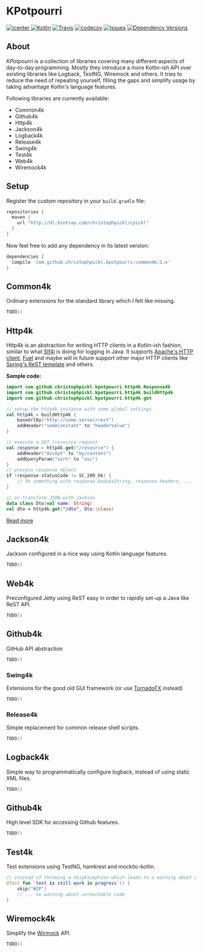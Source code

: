# KPotpourri

[ ![jcenter](https://api.bintray.com/packages/christophpickl/cpickl/kpotpourri/images/download.svg) ](https://bintray.com/christophpickl/cpickl/kpotpourri/_latestVersion)
[![Kotlin](https://img.shields.io/badge/kotlin-1.1.2-blue.svg)](http://kotlinlang.org)
[![Travis](https://img.shields.io/travis/christophpickl/kpotpourri.svg)](https://travis-ci.org/christophpickl/kpotpourri)
[![codecov](https://codecov.io/gh/christophpickl/kpotpourri/branch/master/graph/badge.svg)](https://codecov.io/gh/christophpickl/kpotpourri)
[![Issues](https://img.shields.io/github/issues/christophpickl/kpotpourri.svg)](https://github.com/christophpickl/kpotpourri/issues?q=is%3Aopen)
[![Dependency Versions](https://www.versioneye.com/user/projects/58e51229d6c98d0041747763/badge.svg?style=flat)](https://www.versioneye.com/user/projects/58e51229d6c98d0041747763)

## About

_KPotpourri_ is a collection of libraries covering many different aspects of day-to-day programming.
Mostly they introduce a more Kotlin-ish API over existing libraries like Logback, TestNG, Wiremock and others.
It tries to reduce the need of repeating yourself, filling the gaps and simplify usage by taking advantage Kotlin's language features. 

Following libraries are currently available:

* Common4k
* Github4k
* Http4k
* Jackson4k
* Logback4k
* Release4k
* Swing4k
* Test4k
* Web4k
* Wiremock4k


## Setup

Register the custom repository in your `build.gradle` file:

```groovy
repositories { 
  maven { 
    url "http://dl.bintray.com/christophpickl/cpickl" 
  }
}
```

Now feel free to add any dependency in its latest version:

```groovy
dependencies {
  compile 'com.github.christophpickl.kpotpourri:common4k:1.x'
}
```

## Common4k

Ordinary extensions for the standard library which I felt like missing.

```kotlin
TODO()
```

<!---[Read more](common4k/README.md)--->

## Http4k

Http4k is an abstraction for writing HTTP clients in a Kotlin-ish fashion, similar to what [Slf4j](https://www.slf4j.org/) is doing for logging in Java.
It supports [Apache's HTTP client](https://hc.apache.org/httpcomponents-client-ga/), [Fuel](https://github.com/kittinunf/Fuel) and maybe will in future support other major HTTP clients like [Spring's ReST template](https://spring.io/guides/gs/consuming-rest/) and others.  

**Sample code:**

```kotlin
import com.github.christophpickl.kpotpourri.http4k.Response4k
import com.github.christophpickl.kpotpourri.http4k.buildHttp4k
import com.github.christophpickl.kpotpourri.http4k.get

// setup the http4k instance with some global settings
val http4k = buildHttp4k { 
    baseUrlBy("http://some.server/rest")
    addHeader("someConstant" to "headerValue")
}

// execute a GET /resource request
val response = http4k.get("/resource") {
    addHeader("Accept" to "my/content")
    addQueryParam("sort" to "asc")
}
// process response object
if (response.statusCode != SC_200_Ok) {
    // do something with response.bodyAsString, response.headers, ...
}

// or transform JSON with jackson
data class Dto(val name: String)
val dto = http4k.get("/dto", Dto::class)
```

[Read more](http4k/README.md)


## Jackson4k

Jackson configured in a nice way using Kotlin language features.

```kotlin
TODO()
```

<!---[Read more](jackson4k/README.md)--->


## Web4k

Preconfigured Jetty using ReST easy in order to rapidly set-up a Java like ReST API.

```kotlin
TODO()
```

<!---[Read more](web4k/README.md)--->


## Github4k

GitHub API abstraction

```kotlin
TODO()
```

<!---[Read more](4k/README.md)--->


### Swing4k

Extensions for the good old GUI framework (or use [TornadoFX](https://github.com/edvin/tornadofx) instead)

```kotlin
TODO()
```

<!---[Read more](swing4k/README.md)--->


### Release4k

Simple replacement for common release shell scripts.

```kotlin
TODO()
```

<!---[Read more](release4k/README.md)--->

## Logback4k

Simple way to programmatically configure logback, instead of using static XML files.

```kotlin
TODO()
```

<!---[Read more](logback4k/README.md)--->


## Github4k

High level SDK for accessing Github features.

```kotlin
TODO()
```

<!---[Read more](github4k/README.md)--->


## Test4k

Test extensions using TestNG, hamkrest and mockito-kotlin.

```kotlin
// instead of throwing a SkipException which leads to a warning about unreachable code ...
@Test fun `test is still work in progress`() {
    skip("WIP")
    // ... no warning about unreachable code
} 

```

<!---[Read more](test4k/README.md)--->


## Wiremock4k

Simplify the [Wirmock](http://wiremock.org/) API.

```kotlin
TODO()
```

<!---[Read more](wiremock4k/README.md)--->
